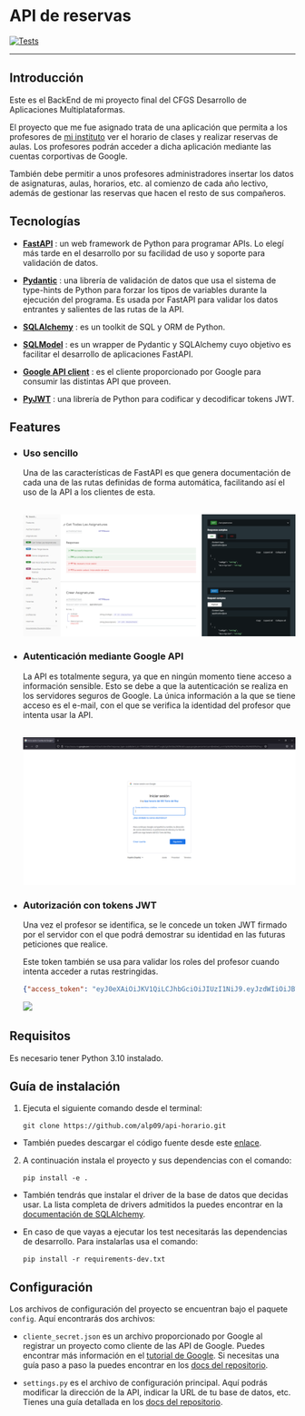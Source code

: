 
# API de reservas

[![Tests](https://github.com/alp09/api-horario/actions/workflows/tests.yml/badge.svg)](https://github.com/alp09/api-horario/actions/workflows/tests.yml)

---

## Introducción

Este es el BackEnd de mi proyecto final del CFGS Desarrollo de Aplicaciones Multiplataformas.

El proyecto que me fue asignado trata de una aplicación que permita a los profesores de [mi instituto](http://www.iestorredelrey.es/es/) ver el horario de clases y realizar reservas de aulas. Los profesores podrán acceder a dicha aplicación mediante las cuentas corportivas de Google.

También debe permitir a unos profesores administradores insertar los datos de asignaturas, aulas, horarios, etc. al comienzo de cada año lectivo, además de gestionar las reservas que hacen el resto de sus compañeros.  


## Tecnologías

* **[FastAPI](https://github.com/tiangolo/fastapi)** : un web framework de Python para programar APIs. Lo elegí más tarde en el desarrollo por su facilidad de uso y soporte para validación de datos.  


* **[Pydantic](https://github.com/samuelcolvin/pydantic)** : una librería de validación de datos que usa el sistema de type-hints de Python para forzar los tipos de variables durante la ejecución del programa. Es usada por FastAPI para validar los datos entrantes y salientes de las rutas de la API. 


* **[SQLAlchemy](https://github.com/sqlalchemy/sqlalchemy)** : es un toolkit de SQL y ORM de Python.   


* **[SQLModel](https://github.com/tiangolo/sqlmodel)** : es un wrapper de Pydantic y SQLAlchemy cuyo objetivo es facilitar el desarrollo de aplicaciones FastAPI.


* **[Google API client](https://github.com/googleapis/google-api-python-client)** : es el cliente proporcionado por Google para consumir las distintas API que proveen. 


* **[PyJWT](https://github.com/jpadilla/pyjwt)** : una librería de Python para codificar y decodificar tokens JWT.


## Features

- ### Uso sencillo

    Una de las características de FastAPI es que genera documentación de cada una de las rutas definidas de forma automática, facilitando así el uso de la API a los clientes de esta. 

    &nbsp;
	![Imagen de la documentación de la API](assets/imagen-docs.png)

- ### Autenticación mediante Google API

    La API es totalmente segura, ya que en ningún momento tiene acceso a información sensible. Esto se debe a que la autenticación se realiza en los servidores seguros de Google. La única información a la que se tiene acceso es el e-mail, con el que se verifica la identidad del profesor que intenta usar la API. 

    &nbsp;
    ![Imagen de la pantalla de login de Google](assets/imagen-google-login.png)

- ### Autorización con tokens JWT

    Una vez el profesor se identifica, se le concede un token JWT firmado por el servidor con el que podrá demostrar su identidad en las futuras peticiones que realice.
    
    Este token también se usa para validar los roles del profesor cuando intenta acceder a rutas restringidas. 

    ```json
    {"access_token": "eyJ0eXAiOiJKV1QiLCJhbGciOiJIUzI1NiJ9.eyJzdWIiOiJBTFAiLCJleHAiOjE2NTU0MTEyMzN9.S_YPiRapP_v3dCCn4OdR0Iy8QC_CtMo4-BD7OTExeAU", "token_type": "bearer"}
    ```

    [![](http://jwt.io/img/badge.svg)](https://jwt.io/)


## Requisitos

Es necesario tener Python 3.10 instalado.	

## Guía de instalación

1. Ejecuta el siguiente comando desde el terminal:
	
    ```shell
    git clone https://github.com/alp09/api-horario.git
    ```

* También puedes descargar el código fuente desde este [enlace](https://github.com/alp09/api-horario/archive/refs/heads/main.zip).


2. A continuación instala el proyecto y sus dependencias con el comando:

    ```shell
    pip install -e .
    ```

* También tendrás que instalar el driver de la base de datos que decidas usar. La lista completa de drivers admitidos la puedes encontrar en la [documentación de SQLAlchemy](https://docs.sqlalchemy.org/en/14/core/engines.html#database-urls).


* En caso de que vayas a ejecutar los test necesitarás las dependencias de desarrollo. Para instalarlas usa el comando:

    ```shell
    pip install -r requirements-dev.txt
    ```

## Configuración

Los archivos de configuración del proyecto se encuentran bajo el paquete `config`. Aquí encontrarás dos archivos:

* `cliente_secret.json` es un archivo proporcionado por Google al registrar un proyecto como cliente de las API de Google. Puedes encontrar más información en el [tutorial de Google](https://developers.google.com/identity/sign-in/web/sign-in). Si necesitas una guía paso a paso la puedes encontrar en los [docs del repositorio](https://docs.google.com/viewer?url=https://github.com/alp09/api-horario/raw/main/docs/Configuraci%C3%B3n%20del%20cliente%20de%20Google.pdf).


* `settings.py` es el archivo de configuración principal. Aquí podrás modificar la dirección de la API, indicar la URL de tu base de datos, etc. Tienes una guía detallada en los [docs del repositorio](https://docs.google.com/viewer?url=https://github.com/alp09/api-horario/raw/main/docs/Configuraci%C3%B3n%20de%20la%20API.pdf).
